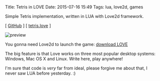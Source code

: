 Title: Tetris in LOVE
Date: 2015-07-16 15:49
Tags: lua, love2d, games

Simple Tetris implementation, written in LUA with Love2d framework.

[ [GitHub](https://github.com/agrrh-/love_tetris) ]
[ [tetris.love]({filename}/downloads/tetris.love) ]

![preview]({filename}/media/tetris-love-showoff.png)

You gonna need Love2d to launch the game: [download LOVE](https://love2d.org/)

The big feature is that Love works on three most popular desktop systems: Windows, Mac OS X and Linux. Write here, play anywhere!

I'm sure that code is *very* far from ideal, please forgive me about that, I never saw LUA before yesterday. :)
